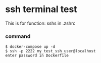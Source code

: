 # ssh terminal test
This is for function: sshs in .zshrc

### command
```
$ docker-compose up -d
$ ssh -p 2222 my_test_ssh_user@localhost
enter password in Dockerfile
```
